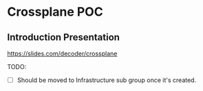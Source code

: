 # Crossplane POC

## Introduction Presentation

https://slides.com/decoder/crossplane

TODO:

- [ ] Should be moved to Infrastructure sub group once it's created.

